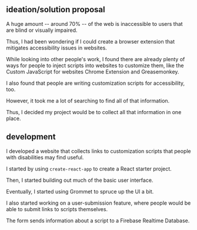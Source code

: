 ## ideation/solution proposal

A huge amount -- around 70% -- of the web is inaccessible to users that are
blind or visually impaired.

<!-- show some articles -->

Thus, I had been wondering if I could create a browser extension that
mitigates accessibility issues in websites.

While looking into other people's work, I found there are already plenty of ways
for people to inject scripts into websites to customize them, like the Custom
JavaScript for websites Chrome Extension and Greasemonkey.

<!-- show CJS and Greasemonkey -->

I also found that people are writing customization scripts for accessibility,
too.

<!-- show wikipedia scripts and nvda scripts -->

However, it took me a lot of searching to find all of that information.

<!-- show a bunch of my searches -->

Thus, I decided my project would be to collect all that information in one
place.

## development

I developed a website that collects links to customization scripts that people
with disabilities may find useful.

<!-- show screenshot of site -->

I started by using `create-react-app` to create a React starter project.

<!-- show me running create-react-app -->

Then, I started building out much of the basic user interface.

<!-- show pre-Grommet UI code -->

Eventually, I started using Grommet to spruce up the UI a bit.

<!--  show current UI code -->

I also started working on a user-submission feature, where people would be able
to submit links to scripts themselves.

<!-- form screenshot -->

The form sends information about a script to a Firebase Realtime Database.

<!-- show database -->
